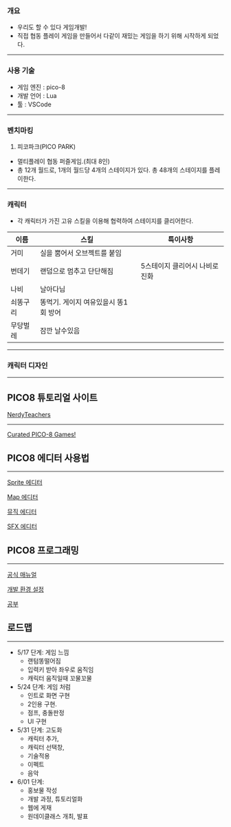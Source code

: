 ### 개요

- 우리도 할 수 있다 게임개발!
- 직접 협동 플레이 게임을 만들어서 다같이 재밌는 게임을 하기 위해 시작하게 되었다.

---

### 사용 기술

- 게임 엔진 : pico-8
- 개발 언어 : Lua
- 툴 : VSCode

---

### 벤치마킹

1. 피코파크(PICO PARK)

- 멀티플레이 협동 퍼즐게임.(최대 8인)
- 총 12개 월드로, 1개의 월드당 4개의 스테이지가 있다. 총 48개의 스테이지를 플레이한다.

---

### 캐릭터

- 각 캐릭터가 가진 고유 스킬을 이용해 협력하여 스테이지를 클리어한다.

| 이름 | 스킬 | 특이사항 |
| --- | --- | --- |
| 거미 | 실을 뿜어서 오브젝트를 붙임 |  |
| 번데기 | 랜덤으로 멈추고 단단해짐 | 5스테이지 클리어시 나비로 진화 |
| 나비 | 날아다님 |  |
| 쇠똥구리 | 똥먹기. 게이지 여유있을시 똥1회 방어 |  |
| 무당벌레 | 잠깐 날수있음 |  |

---

### 캐릭터 디자인

---

## PICO8 튜토리얼 사이트

[NerdyTeachers](https://www.notion.so/NerdyTeachers-1f58e9695fb68025b4ecc51cf08ed21a?pvs=21)

---

[Curated PICO-8 Games!](https://nerdyteachers.com/PICO-8/Games/)

## PICO8 에디터 사용법

---

[Sprite 에디터](https://www.notion.so/Sprite-1ed8e9695fb680dab3fbc7e418a08112?pvs=21)

[Map 에디터](https://www.notion.so/Map-1ed8e9695fb680a99d90edaf8bb1a8d0?pvs=21)

[뮤직 에디터](https://www.notion.so/1f58e9695fb680b292fdc0b38b2313b8?pvs=21)

[SFX 에디터](https://www.notion.so/SFX-1ee8e9695fb680c88f4fdbc4def5f1c2?pvs=21)

## PICO8 프로그래밍

---

[공식 매뉴얼](https://www.notion.so/1ed8e9695fb6807185c2e0be32e13246?pvs=21)

[개발 환경 설정](https://www.notion.so/1ee8e9695fb680cdae4fcd260ae7b65e?pvs=21)

[공부](https://www.notion.so/1f38e9695fb68072a629c5a5a36c5481?pvs=21)

## 로드맵

---

- 5/17 단계: 게임 느낌
    - 랜텀똥떨어짐
    - 입력키 받아 좌우로 움직임
    - 캐릭터 움직일때 꼬물꼬물
- 5/24 단계: 게임 처럼
    - 인트로 화면 구현
    - 2인용 구현.
    - 점프, 충돌판정
    - UI 구현
- 5/31 단계: 고도화
    - 캐릭터 추가,
    - 캐릭터 선택창,
    - 기술적용
    - 이펙트
    - 음악
- 6/01 단계:
    - 홍보물 작성
    - 개발 과정, 튜토리얼화
    - 웹에 게재
    - 원데이클래스 개최, 발표
